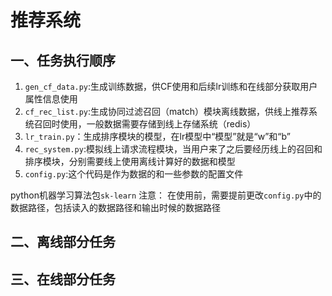 # 推荐系统
## 一、任务执行顺序
1. `gen_cf_data.py`:生成训练数据，供CF使用和后续lr训练和在线部分获取用户属性信息使用
2. `cf_rec_list.py`:生成协同过滤召回（match）模块离线数据，供线上推荐系统召回时使用，一般数据需要存储到线上存储系统（redis）
3. `lr_train.py`：生成排序模块的模型，在lr模型中“模型”就是“w”和“b”
4. `rec_system.py`:模拟线上请求流程模块，当用户来了之后要经历线上的召回和排序模块，分别需要线上使用离线计算好的数据和模型
5. `config.py`:这个代码是作为数据的和一些参数的配置文件

python机器学习算法包`sk-learn`
注意： 在使用前，需要提前更改`config.py`中的数据路径，包括读入的数据路径和输出时候的数据路径
## 二、离线部分任务
## 三、在线部分任务
